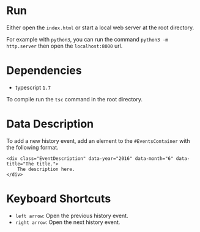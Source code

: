 Run
===

Either open the `index.html` or start a local web server at the root directory.

For example with `python3`, you can run the command `python3 -m http.server` then open the `localhost:8000` url.


Dependencies
============

- typescript `1.7`

To compile run the `tsc` command in the root directory.


Data Description
================

To add a new history event, add an element to the `#EventsContainer` with the following format.

    <div class="EventDescription" data-year="2016" data-month="6" data-title="The title.">
        The description here.
    </div>


Keyboard Shortcuts
==================

- `left arrow`: Open the previous history event.
- `right arrow`: Open the next history event.
